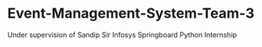 # Event-Management-System-Team-3

Under supervision of Sandip Sir
Infosys Springboard Python Internship
